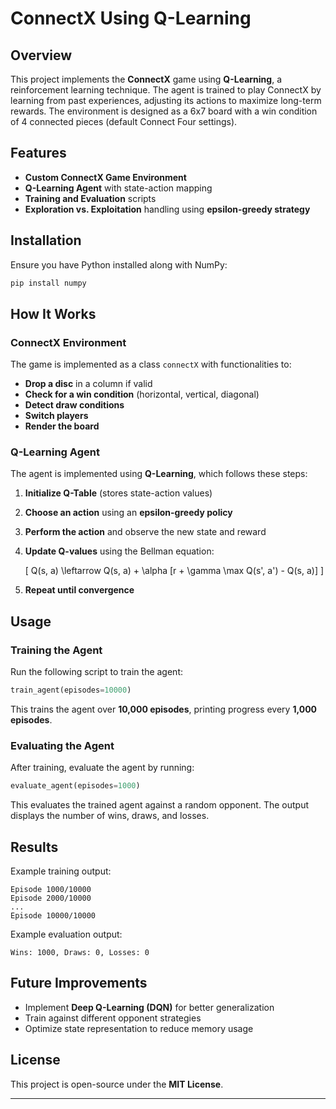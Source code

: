 # ConnectX Using Q-Learning

## Overview
This project implements the **ConnectX** game using **Q-Learning**, a reinforcement learning technique. The agent is trained to play ConnectX by learning from past experiences, adjusting its actions to maximize long-term rewards. The environment is designed as a 6x7 board with a win condition of 4 connected pieces (default Connect Four settings).

## Features
- **Custom ConnectX Game Environment**
- **Q-Learning Agent** with state-action mapping
- **Training and Evaluation** scripts
- **Exploration vs. Exploitation** handling using **epsilon-greedy strategy**

## Installation
Ensure you have Python installed along with NumPy:

```bash
pip install numpy
```

## How It Works
### ConnectX Environment
The game is implemented as a class `connectX` with functionalities to:
- **Drop a disc** in a column if valid
- **Check for a win condition** (horizontal, vertical, diagonal)
- **Detect draw conditions**
- **Switch players**
- **Render the board**

### Q-Learning Agent
The agent is implemented using **Q-Learning**, which follows these steps:
1. **Initialize Q-Table** (stores state-action values)
2. **Choose an action** using an **epsilon-greedy policy**
3. **Perform the action** and observe the new state and reward
4. **Update Q-values** using the Bellman equation:
   
   \[
   Q(s, a) \leftarrow Q(s, a) + \alpha [r + \gamma \max Q(s', a') - Q(s, a)]
   \]
   
5. **Repeat until convergence**

## Usage
### Training the Agent
Run the following script to train the agent:

```python
train_agent(episodes=10000)
```

This trains the agent over **10,000 episodes**, printing progress every **1,000 episodes**.

### Evaluating the Agent
After training, evaluate the agent by running:

```python
evaluate_agent(episodes=1000)
```

This evaluates the trained agent against a random opponent. The output displays the number of wins, draws, and losses.

## Results
Example training output:
```
Episode 1000/10000
Episode 2000/10000
...
Episode 10000/10000
```
Example evaluation output:
```
Wins: 1000, Draws: 0, Losses: 0
```

## Future Improvements
- Implement **Deep Q-Learning (DQN)** for better generalization
- Train against different opponent strategies
- Optimize state representation to reduce memory usage

## License
This project is open-source under the **MIT License**.

---



